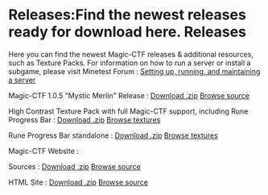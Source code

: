 Releases:Find the newest releases ready for download here.
Releases
========

Here you can find the newest Magic-CTF releases & additional resources, such as Texture Packs.
For information on how to run a server or install a subgame, please visit Minetest Forum : [Setting up, running, and maintaining a server](https://forum.minetest.net/viewtopic.php?f=10&t=17373)

Magic-CTF 1.0.5 "Mystic Merlin" Release : 
[Download .zip](https://github.com/magicctf/magicctf/archive/master.zip)
[Browse source](https://github.com/magicctf/magicctf)

High Contrast Texture Pack with full Magic-CTF support, including Rune Progress Bar : 
[Download .zip](https://github.com/magicctf/magicctf-high-contrast-tp/archive/master.zip)
[Browse textures](https://github.com/magicctf/magicctf-high-contrast-tp)

Rune Progress Bar standalone : 
[Download .zip](https://github.com/magicctf/rune-progress-bar/archive/master.zip)
[Browse textures](https://github.com/magicctf/rune-progress-bar)

Magic-CTF Website : 

Sources :
[Download .zip](https://github.com/magicctf/webpage-source/archive/master.zip)
[Browse source](https://github.com/magicctf/webpage-source)

HTML Site :
[Download .zip](https://github.com/magicctf/magicctf.github.io/archive/master.zip)
[Browse source](https://github.com/magicctf/magicctf.github.io)

